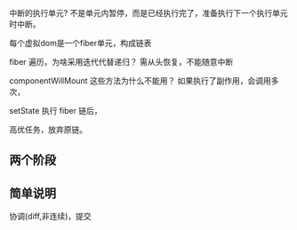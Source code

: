 中断的执行单元? 不是单元内暂停，而是已经执行完了，准备执行下一个执行单元时中断。

每个虚拟dom是一个fiber单元，构成链表

fiber 遍历，为啥采用迭代代替递归？
需从头恢复，不能随意中断

componentWillMount 这些方法为什么不能用？
如果执行了副作用，会调用多次，

setState 执行 fiber 链后，

高优任务，放弃原链。

## 两个阶段



## 简单说明

协调(diff,非连续)，提交
